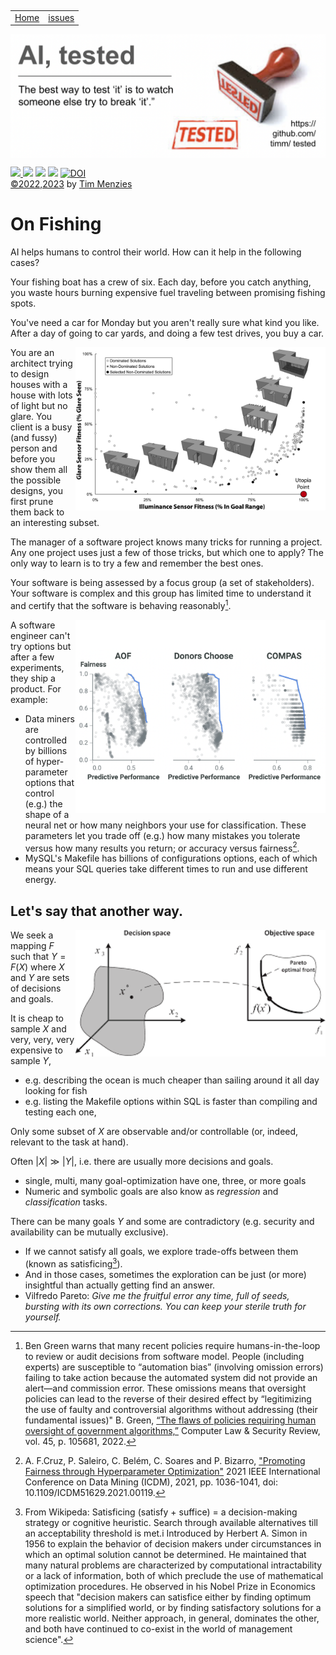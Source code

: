 <p>&nbsp;
<a name=top></a>
<table><tr>
<td><a href="/README.md#top">Home</a>
<td><a href="http:github.com/timm/tested/issues">issues</a>
</tr></table>
<img  align=center width=600 src="/docs/img/banner.png"></p>
<p> <img src="https://img.shields.io/badge/task-ai-blueviolet"><a
href="https://github.com/timm/tested/actions/workflows/tests.yml"> <img 
 src="https://github.com/timm/tested/actions/workflows/tests.yml/badge.svg"></a> <img 
 src="https://img.shields.io/badge/language-lua-orange"> <img 
 src="https://img.shields.io/badge/purpose-teaching-yellow"> <a 
 href="https://zenodo.org/badge/latestdoi/569981645"> <img 
 src="https://zenodo.org/badge/569981645.svg" alt="DOI"></a><br>
<a href="/LICENSE.md">&copy;2022,2023</a> by <a href="http://menzies.us">Tim Menzies</a></p>


# On Fishing

AI helps humans to control their world. How can it help in the following cases?

Your fishing boat has a crew of six.  Each day, before you catch
  anything, you waste hours burning expensive fuel traveling between promising
  fishing spots.

You've need a car for Monday but you aren't really sure what kind
  you like. After a day of going to car yards, and doing a few test
  drives, you buy a car.

<a href="/etc/img/build.ping"><img width=400 align=right src="/etc/img/build.png"></a>
  You are an architect trying to design houses with
  a house with lots of light but no glare. You client is a busy (and fussy) person and before
  you show them all the possible designs, you first prune them back to an interesting subset.

The manager of a software project knows many tricks for running a project.
  Any one project uses just a few of those tricks, but which one to apply?
  The only way to learn is to try a few and remember the best ones.

Your software is being assessed by a focus group (a set of stakeholders).
  Your software is complex and this group has limited time to understand
  it and certify that the software is behaving reasonably[^green].

[^green]: Ben Green warns that many recent policies require 
          humans-in-the-loop to review or audit decisions from
          software model. People
          (including experts) are susceptible to “automation bias” (involving
          omission errors) failing to take action because the automated
          system did not provide an alert—and commission error. These
          omissions
          means that oversight policies can lead to the reverse of their
          desired effect by “legitimizing the use of faulty and controversial 
          algorithms without addressing (their fundamental issues)" 
          B. Green, [“The flaws of policies requiring human oversight of government algorithms,”](https://arxiv.org/pdf/2109.05067.pdf) 
          Computer Law & Security Review, vol. 45, p. 105681, 2022.

<a href="/etc/img/fairness.pdf"><img width=400 align=right src="/etc/img/fairness.pdf"></a>
A software engineer can't try   options
but after a few experiments, they ship a product. For example:
- Data miners are controlled by billions of hyper-parameter options that control (e.g.)
    the shape of a neural net or how many neighbors your use for classification.
    These parameters let you trade off (e.g.) how many mistakes you tolerate
    versus how many results you return; or accuracy versus fairness[^cruz21].
- MySQL's Makefile has billions of configurations options, each of
    which means your SQL queries take different times to run and use
    different energy. 

[^cruz21]: A. F.Cruz, P. Saleiro, C. Belém, C. Soares and P. Bizarro, 
      ["Promoting Fairness through Hyperparameter Optimization"](https://arxiv.org/abs/2103.12715)
      2021 IEEE International Conference on Data Mining (ICDM), 2021, pp. 1036-1041, doi: 10.1109/ICDM51629.2021.00119.


## Let's say that another way.

<img width=400 align=right src="/etc/img/2space.png">

We seek  a mapping $F$ such that $Y=F(X)$ where $X$ and $Y$ are sets of decisions and goals.

It is cheap to sample $X$ and very, very, very expensive to sample $Y$,
- e.g. describing the ocean is much cheaper than sailing around it all day looking for fish
- e.g. listing the Makefile options within SQL is faster than compiling and testing each one,

Only some  subset of $X$ are observable and/or controllable (or, indeed, relevant to
    the task at hand).

Often $|X| \gg |Y|$, i.e. there are usually more decisions and goals.
- single, multi, many goal-optimization have one, three, or more goals
- Numeric and symbolic goals are also know as _regression_ and _classification_ tasks.

There can be many goals $Y$ and some are  contradictory (e.g. security and availability
    can be mutually exclusive).
- If we cannot satisfy all goals, we explore trade-offs between them (known as satisficing[^simon]).
 - And in those cases, sometimes the exploration can be just (or more) insightful than actually getting find an answer.
 - Vilfredo Pareto:  <em> Give me the fruitful error any time, full of seeds, 
          bursting with its own corrections. You can keep your sterile truth for yourself.</em>

[^simon]: From Wikipeda: Satisficing (satisfy + suffice) =  a decision-making strategy or cognitive heuristic.
          Search through available alternatives till an acceptability threshold is met.i
          Introduced by Herbert A. Simon in 1956 to explain the behavior of decision makers under circumstances in which an optimal solution cannot be determined. 
          He maintained that many natural problems are characterized by computational intractability or a lack of information, 
          both of which preclude the use of mathematical optimization procedures. He observed in 
          his Nobel Prize in Economics speech that "decision makers can satisfice either by finding optimum solutions for a 
          simplified world, or by finding satisfactory solutions for a more realistic world. Neither approach, in general, 
          dominates the other, and both have continued to co-exist in the world of management science".

